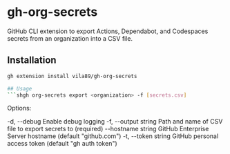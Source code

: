 # gh-org-secrets

GitHub CLI extension to export Actions, Dependabot, and Codespaces secrets from an organization into a CSV file.

## Installation
```sh
gh extension install vila89/gh-org-secrets

## Usage
```shgh org-secrets export <organization> -f [secrets.csv]
```

Options:

-d, --debug              Enable debug logging
-f, --output string      Path and name of CSV file to export secrets to (required)
    --hostname string    GitHub Enterprise Server hostname (default "github.com")
-t, --token string       GitHub personal access token (default "gh auth token")

